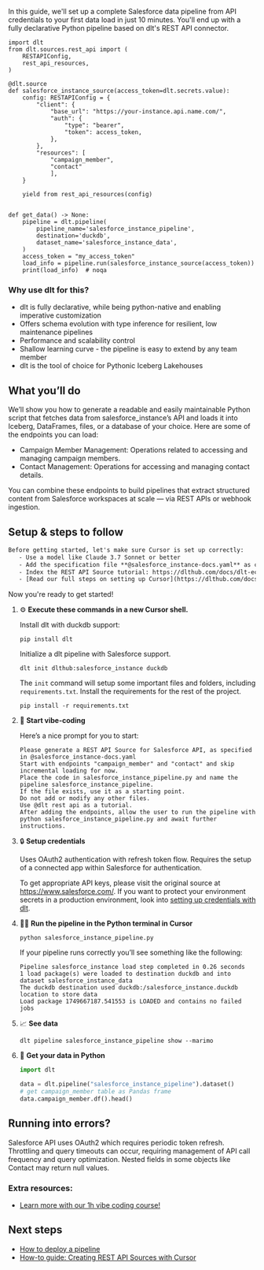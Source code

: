 In this guide, we'll set up a complete Salesforce data pipeline from API credentials to your first data load in just 10 minutes. You'll end up with a fully declarative Python pipeline based on dlt's REST API connector.

```python-outcome
import dlt
from dlt.sources.rest_api import (
    RESTAPIConfig,
    rest_api_resources,
)

@dlt.source
def salesforce_instance_source(access_token=dlt.secrets.value):
    config: RESTAPIConfig = {
        "client": {
            "base_url": "https://your-instance.api.name.com/",
            "auth": {
                "type": "bearer",
                "token": access_token,
            },
        },
        "resources": [
            "campaign_member",
            "contact"
            ],
    }

    yield from rest_api_resources(config)


def get_data() -> None:
    pipeline = dlt.pipeline(
        pipeline_name='salesforce_instance_pipeline',
        destination='duckdb',
        dataset_name='salesforce_instance_data', 
    )
    access_token = "my_access_token"
    load_info = pipeline.run(salesforce_instance_source(access_token))
    print(load_info)  # noqa
```

### Why use dlt for this?

- dlt is fully declarative, while being python-native and enabling imperative customization
- Offers schema evolution with type inference for resilient, low maintenance pipelines
- Performance and scalability control
- Shallow learning curve - the pipeline is easy to extend by any team member
- dlt is the tool of choice for Pythonic Iceberg Lakehouses

## What you’ll do

We’ll show you how to generate a readable and easily maintainable Python script that fetches data from salesforce_instance’s API and loads it into Iceberg, DataFrames, files, or a database of your choice. Here are some of the endpoints you can load:

- Campaign Member Management: Operations related to accessing and managing campaign members.
- Contact Management: Operations for accessing and managing contact details.

You can combine these endpoints to build pipelines that extract structured content from Salesforce workspaces at scale — via REST APIs or webhook ingestion.

## Setup & steps to follow

```default
Before getting started, let's make sure Cursor is set up correctly:
   - Use a model like Claude 3.7 Sonnet or better
   - Add the specification file **@salesforce_instance-docs.yaml** as context
   - Index the REST API Source tutorial: https://dlthub.com/docs/dlt-ecosystem/verified-sources/rest_api/ and add it to context as **@dlt rest api**
   - [Read our full steps on setting up Cursor](https://dlthub.com/docs/dlt-ecosystem/llm-tooling/cursor-restapi#23-configuring-cursor-with-documentation)
```

Now you're ready to get started! 

1. ⚙️ **Execute these commands in a new Cursor shell.**
    
    Install dlt with duckdb support:
    ```shell
    pip install dlt
    ```

    Initialize a dlt pipeline with Salesforce support.
    ```shell
    dlt init dlthub:salesforce_instance duckdb
    ```

    The `init` command will setup some important files and folders, including `requirements.txt`. Install the requirements for the rest of the project.
    ```shell
    pip install -r requirements.txt
    ```
    
2. 🤠 **Start vibe-coding**
    
    Here’s a nice prompt for you to start: 
    
    ```prompt
    Please generate a REST API Source for Salesforce API, as specified in @salesforce_instance-docs.yaml 
    Start with endpoints "campaign_member" and "contact" and skip incremental loading for now. 
    Place the code in salesforce_instance_pipeline.py and name the pipeline salesforce_instance_pipeline. 
    If the file exists, use it as a starting point. 
    Do not add or modify any other files. 
    Use @dlt rest api as a tutorial. 
    After adding the endpoints, allow the user to run the pipeline with python salesforce_instance_pipeline.py and await further instructions.
    ```

    
3. 🔒 **Setup credentials** 
    
    Uses OAuth2 authentication with refresh token flow. Requires the setup of a connected app within Salesforce for authentication.
    
    To get appropriate API keys, please visit the original source at https://www.salesforce.com/.
    If you want to protect your environment secrets in a production environment, look into [setting up credentials with dlt](https://dlthub.com/docs/walkthroughs/add_credentials).
    
4. 🏃‍♀️ **Run the pipeline in the Python terminal in Cursor**
    
    ```shell
    python salesforce_instance_pipeline.py
    ```
    
    If your pipeline runs correctly you’ll see something like the following:
    
    ```shell
    Pipeline salesforce_instance load step completed in 0.26 seconds
    1 load package(s) were loaded to destination duckdb and into dataset salesforce_instance_data
    The duckdb destination used duckdb:/salesforce_instance.duckdb location to store data
    Load package 1749667187.541553 is LOADED and contains no failed jobs
    ```
    
5. 📈 **See data**
    
    ```shell
    dlt pipeline salesforce_instance_pipeline show --marimo
    ```
    
6. 🐍 **Get your data in Python**
    
    ```python
    import dlt

   data = dlt.pipeline("salesforce_instance_pipeline").dataset()
   # get campaign_member table as Pandas frame
   data.campaign_member.df().head()
    ```

## Running into errors?

Salesforce API uses OAuth2 which requires periodic token refresh. Throttling and query timeouts can occur, requiring management of API call frequency and query optimization. Nested fields in some objects like Contact may return null values.

### Extra resources:

- [Learn more with our 1h vibe coding course!](https://www.youtube.com/watch?v=GGid70rnJuM)

## Next steps

- [How to deploy a pipeline](https://dlthub.com/docs/walkthroughs/deploy-a-pipeline)
- [How-to guide: Creating REST API Sources with Cursor](https://dlthub.com/docs/dlt-ecosystem/llm-tooling/cursor-restapi)